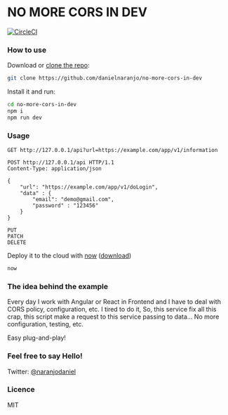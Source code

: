 
# NO MORE CORS IN DEV

[![CircleCI](https://circleci.com/gh/danielnaranjo/no-more-cors-in-dev/tree/master.svg?style=svg)](https://circleci.com/gh/danielnaranjo/no-more-cors-in-dev/tree/master)

### How to use

Download or [clone the repo](https://github.com/danielnaranjo/no-more-cors-in-dev):

```bash
git clone https://github.com/danielnaranjo/no-more-cors-in-dev
```

Install it and run:

```bash
cd no-more-cors-in-dev  
npm i 
npm run dev
```

### Usage

```
GET http://127.0.0.1/api?url=https://example.com/app/v1/information
```

```
POST http://127.0.0.1/api HTTP/1.1
Content-Type: application/json

{
    "url": "https://example.com/app/v1/doLogin",
    "data" : {
        "email": "demo@gmail.com",
        "password" : "123456"
    }
}
```
```
PUT
PATCH
DELETE
```


Deploy it to the cloud with [now](https://zeit.co/now) ([download](https://zeit.co/download))

```bash
now
```

### The idea behind the example

Every day I work with Angular or React in Frontend and I have to deal with CORS policy, configuration, etc. I tired to do it, So, this service fix all this crap, this script make a request to this service passing to data... No more configuration, testing, etc. 

Easy plug-and-play!

### Feel free to say Hello!
Twitter: [@naranjodaniel](https://twitter.com/naranjodaniel)

### Licence
MIT

